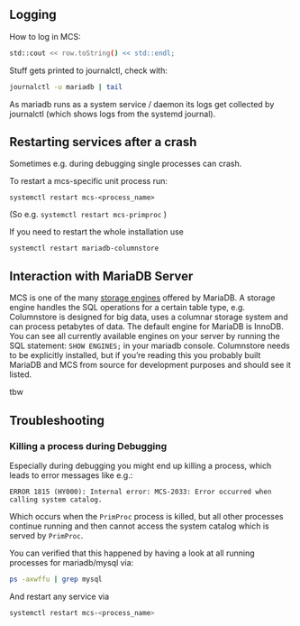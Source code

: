 ## Logging

How to log in MCS:

```bash
std::cout << row.toString() << std::endl;
```

Stuff gets printed to journalctl, check with:

```bash
journalctl -u mariadb | tail
```

As mariadb runs as a system service / daemon its logs get collected by journalctl (which shows logs from the systemd journal). 

## Restarting services after a crash

Sometimes e.g. during debugging single processes can crash. 

To restart a mcs-specific unit process run:

```
systemctl restart mcs-<process_name>
```

(So e.g. `systemctl restart mcs-primproc` )

If you need to restart the whole installation use

```
systemctl restart mariadb-columnstore
```

## Interaction with MariaDB Server

MCS is one of the many [storage engines](https://mariadb.com/kb/en/choosing-the-right-storage-engine/) offered by MariaDB. A storage engine handles the SQL operations for a certain table type, e.g. Columnstore is designed for big data, uses a columnar storage system and can process petabytes of data. The default engine for MariaDB is InnoDB. You can see all currently available engines on your server by running the SQL statement: `SHOW ENGINES;` in your mariadb console. Columnstore needs to be explicitly installed, but if you’re reading this you probably built MariaDB and MCS from source for development purposes and should see it listed.

tbw 

## Troubleshooting

### Killing a process during Debugging

Especially during debugging you might end up killing a process, which leads to error messages like e.g.:

`ERROR 1815 (HY000): Internal error: MCS-2033: Error occurred when calling system catalog.` 

Which occurs when the `PrimProc` process is killed, but all other processes continue running and then cannot access the system catalog which is served by `PrimProc`.

You can verified that this happened by having a look at all running processes for mariadb/mysql via:

```bash
ps -axwffu | grep mysql
```

And restart any service via 

```bash
systemctl restart mcs-<process_name>
```